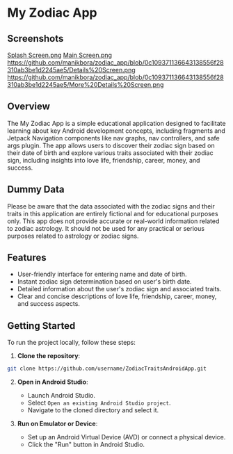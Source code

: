 # My Zodiac App

## Screenshots
[Splash Screen.png](https://github.com/manikbora/zodiac_app/blob/0c109371136643138556f28310ab3be1d2245ae5/Splash%20Screen.png)
[Main Screen.png](https://github.com/manikbora/zodiac_app/blob/8278b8117987ca6b97bd879fe21f608fc415f137/Main%20Screen.png)
https://github.com/manikbora/zodiac_app/blob/0c109371136643138556f28310ab3be1d2245ae5/Details%20Screen.png
https://github.com/manikbora/zodiac_app/blob/0c109371136643138556f28310ab3be1d2245ae5/More%20Details%20Screen.png



## Overview

The My Zodiac App is a simple educational application designed to facilitate learning about key Android development concepts, including fragments and Jetpack Navigation components like nav graphs, nav controllers, and safe args plugin. The app allows users to discover their zodiac sign based on their date of birth and explore various traits associated with their zodiac sign, including insights into love life, friendship, career, money, and success.

## Dummy Data

Please be aware that the data associated with the zodiac signs and their traits in this application are entirely fictional and for educational purposes only. This app does not provide accurate or real-world information related to zodiac astrology. It should not be used for any practical or serious purposes related to astrology or zodiac signs.

## Features

- User-friendly interface for entering name and date of birth.
- Instant zodiac sign determination based on user's birth date.
- Detailed information about the user's zodiac sign and associated traits.
- Clear and concise descriptions of love life, friendship, career, money, and success aspects.


## Getting Started

To run the project locally, follow these steps:

1. **Clone the repository**:

```bash
git clone https://github.com/username/ZodiacTraitsAndroidApp.git
```

2. **Open in Android Studio**:

   - Launch Android Studio.
   - Select `Open an existing Android Studio project`.
   - Navigate to the cloned directory and select it.

3. **Run on Emulator or Device**:

   - Set up an Android Virtual Device (AVD) or connect a physical device.
   - Click the "Run" button in Android Studio.

